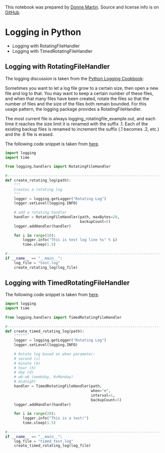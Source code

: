 This notebook was prepared by [Donne Martin](http://donnemartin.com). Source and license info is on [GitHub](https://github.com/donnemartin/data-science-ipython-notebooks).

# Logging in Python
* Logging with RotatingFileHandler
* Logging with TimedRotatingFileHandler 

## Logging with RotatingFileHandler

The logging discussion is taken from the [Python Logging Cookbook](https://docs.python.org/2/howto/logging-cookbook.html#using-file-rotation):

Sometimes you want to let a log file grow to a certain size, then open a new file and log to that. You may want to keep a certain number of these files, and when that many files have been created, rotate the files so that the number of files and the size of the files both remain bounded. For this usage pattern, the logging package provides a RotatingFileHandler.

The most current file is always logging_rotatingfile_example.out, and each time it reaches the size limit it is renamed with the suffix .1. Each of the existing backup files is renamed to increment the suffix (.1 becomes .2, etc.) and the .6 file is erased.

The following code snippet is taken from [here](http://www.blog.pythonlibrary.org/2014/02/11/python-how-to-create-rotating-logs/).


```python
import logging
import time
 
from logging.handlers import RotatingFileHandler
 
#----------------------------------------------------------------------
def create_rotating_log(path):
    """
    Creates a rotating log
    """
    logger = logging.getLogger("Rotating Log")
    logger.setLevel(logging.INFO)
 
    # add a rotating handler
    handler = RotatingFileHandler(path, maxBytes=20,
                                  backupCount=5)
    logger.addHandler(handler)
 
    for i in range(10):
        logger.info("This is test log line %s" % i)
        time.sleep(1.5)
 
#----------------------------------------------------------------------
if __name__ == "__main__":
    log_file = "test.log"
    create_rotating_log(log_file)
```

## Logging with TimedRotatingFileHandler

The following code snippet is taken from [here](http://www.blog.pythonlibrary.org/2014/02/11/python-how-to-create-rotating-logs/).


```python
import logging
import time
 
from logging.handlers import TimedRotatingFileHandler
 
#----------------------------------------------------------------------
def create_timed_rotating_log(path):
    """"""
    logger = logging.getLogger("Rotating Log")
    logger.setLevel(logging.INFO)
 
    # Rotate log based on when parameter:
    # second (s)
    # minute (m)
    # hour (h)
    # day (d)
    # w0-w6 (weekday, 0=Monday)
    # midnight
    handler = TimedRotatingFileHandler(path,
                                       when="m",
                                       interval=1,
                                       backupCount=5)
    logger.addHandler(handler)
 
    for i in range(20):
        logger.info("This is a test!")
        time.sleep(1.5)
 
#----------------------------------------------------------------------
if __name__ == "__main__":
    log_file = "timed_test.log"
    create_timed_rotating_log(log_file)
```

